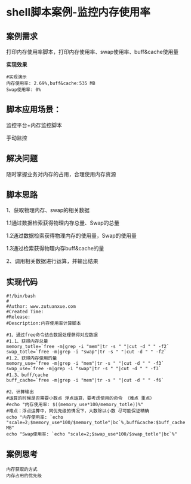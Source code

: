 # shell脚本案例-监控内存使用率

## 案例需求

打印内存使用率脚本，打印内存使用率、swap使用率、buff&cache使用量

**实现效果**

```
#实现演示
内存使用率: 2.69%,buff&cache:535 MB
Swap使用率: 0%
```

## 脚本应用场景：

监控平台+内存监控脚本

手动监控

## 解决问题

随时掌握业务对内存的占用，合理使用内存资源

## 脚本思路

1、获取物理内存、swap的相关数据

1.1通过数据检索获得物理内存总量、Swap的总量

1.2通过数据检索获得物理内存的使用量，Swap的使用量

1.3通过检索获得物理内存buff&cache的量

2、调用相关数据进行运算，并输出结果

## 实现代码

```
#!/bin/bash
# 
#Author: www.zutuanxue.com
#Created Time: 
#Release: 
#Description:内存使用率计算脚本

#1、通过free命令结合数据处理获得对应数据
#1.1、获得内存总量
memory_totle=`free -m|grep -i "mem"|tr -s " "|cut -d " " -f2`
swap_totle=`free -m|grep -i "swap"|tr -s " "|cut -d " " -f2`
#1.2、获得内存使用的量
memory_use=`free -m|grep -i "mem"|tr -s " "|cut -d " " -f3`
swap_use=`free -m|grep -i "swap"|tr -s " "|cut -d " " -f3`
#1.3、buff/cache
buff_cache=`free -m|grep -i "mem"|tr -s " "|cut -d " " -f6`

#2、计算输出
#运算的时候是否需要小数点 浮点运算，要考虑使用的命令 （难点 重点）
#echo "内存使用率: $((memory_use*100/memory_totle))%"
#难点：浮点运算中，同优先级的情况下，大数除以小数 尽可能保证精确
echo "内存使用率: `echo "scale=2;$memory_use*100/$memory_totle"|bc`%,buff&cache:$buff_cache MB"
echo "Swap使用率: `echo "scale=2;$swap_use*100/$swap_totle"|bc`%"
```

## 案例思考

```
内存获取的方式
内存占用的优先级
```
